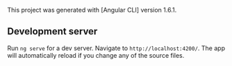 

This project was generated with [Angular CLI] version 1.6.1.

## Development server

Run `ng serve` for a dev server. Navigate to `http://localhost:4200/`. The app will automatically reload if you change any of the source files.


